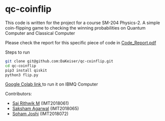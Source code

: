 # qc-coinflip
This code is written for the project for a course SM-204 Physics-2. A simple coin-flipping game to checking the winning probabilities on Quantum Computer and Classical Computer

Please check the report for this specific piece of code in [Code_Report.pdf](https://github.com/DaKeiser/qc-coinflip/blob/master/Code_Report.pdf)

Steps to run
```sh
git clone git@github.com:DaKeiser/qc-coinflip.git
cd qc-coinflip
pip3 install qiskit
python3 flip.py
```

[Google Colab link ](https://colab.research.google.com/drive/10aQ48n4NywLGvkhTpB6jMXI4Vhigl4ho?usp=sharing) to run it on IBMQ Computer

Contributors:

- [Sai Rithwik M](https://github.com/DaKeiser) (IMT2018061)
- [Saksham Agarwal](https://github.com/Dragonsa15) (IMT2018065)
- [Soham Joshi](https://github.com/soham-joshi) (IMT2018072)
